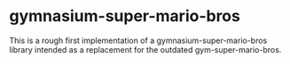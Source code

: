 # gymnasium-super-mario-bros

This is a rough first implementation of a gymnasium-super-mario-bros library intended as a replacement for the outdated gym-super-mario-bros.
